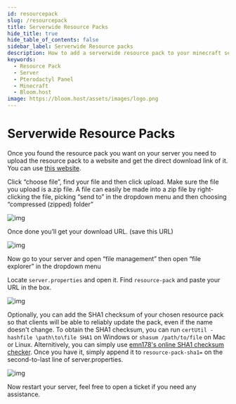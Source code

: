 ```yaml
---
id: resourcepack
slug: /resourcepack
title: Serverwide Resource Packs
hide_title: true
hide_table_of_contents: false
sidebar_label: Serverwide Resource packs
description: How to add a serverwide resource pack to your minecraft server
keywords:
  - Resource Pack
  - Server
  - Pterodactyl Panel
  - Minecraft
  - Bloom.host
image: https://bloom.host/assets/images/logo.png
---
```

# Serverwide Resource Packs
Once you found the resource pack you want on your server you need to upload the resource pack to a website and get the direct download link of it. You can use [this website](https://mc-packs.net/).  

Click “choose file”, find your file and then click upload. Make sure the file you upload is a.zip file. A file can easily be made into a zip file by right-clicking the file, picking “send to” in the dropdown menu and then choosing “compressed (zipped) folder”  

<div class="text--center">
<img src={require('../../static/imgs/running_a_server/resourcepack/1.png').default} alt="img"/></div>

Once done you’ll get your download URL. (save this URL)

<div class="text--center">
<img src={require('../../static/imgs/running_a_server/resourcepack/2.png').default} alt="img"/></div>
  

Now go to your server and open “file management” then open “file explorer” in the dropdown menu 

Locate `server.properties` and open it. Find `resource-pack` and paste your URL in the box.

<div class="text--center">
<img src={require('../../static/imgs/running_a_server/resourcepack/4.png').default} alt="img"/></div>

Optionally, you can add the SHA1 checksum of your chosen resource pack so that clients will be able to reliably update the pack, even if the name doesn't change. To obtain the SHA1 checksum, you can run `certUtil -hashfile \path\to\file SHA1` on Windows or `shasum /path/to/file` on Mac or Linux. Alternitively, you can simply use [emn178's online SHA1 checksum checker](https://emn178.github.io/online-tools/sha1_checksum.html). Once you have it, simply append it to `resource-pack-sha1=` on the second-to-last line of server.properties.

<div class="text--center">
<img src={require('../../static/imgs/running_a_server/resourcepack/4.png').default} alt="img"/></div>

Now restart your server, feel free to open a ticket if you need any assistance.
